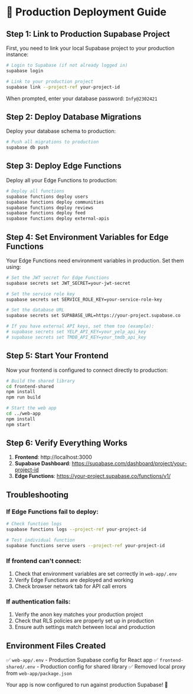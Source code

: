 # 🚀 Production Deployment Guide

## Step 1: Link to Production Supabase Project

First, you need to link your local Supabase project to your production instance:

```bash
# Login to Supabase (if not already logged in)
supabase login

# Link to your production project
supabase link --project-ref your-project-id
```

When prompted, enter your database password: `Infy@2302421`

## Step 2: Deploy Database Migrations

Deploy your database schema to production:

```bash
# Push all migrations to production
supabase db push
```

## Step 3: Deploy Edge Functions

Deploy all your Edge Functions to production:

```bash
# Deploy all functions
supabase functions deploy users
supabase functions deploy communities  
supabase functions deploy reviews
supabase functions deploy feed
supabase functions deploy external-apis
```

## Step 4: Set Environment Variables for Edge Functions

Your Edge Functions need environment variables in production. Set them using:

```bash
# Set the JWT secret for Edge Functions
supabase secrets set JWT_SECRET=your-jwt-secret

# Set the service role key
supabase secrets set SERVICE_ROLE_KEY=your-service-role-key

# Set the database URL
supabase secrets set SUPABASE_URL=https://your-project.supabase.co

# If you have external API keys, set them too (example):
# supabase secrets set YELP_API_KEY=your_yelp_api_key
# supabase secrets set TMDB_API_KEY=your_tmdb_api_key
```

## Step 5: Start Your Frontend

Now your frontend is configured to connect directly to production:

```bash
# Build the shared library
cd frontend-shared
npm install
npm run build

# Start the web app
cd ../web-app
npm install
npm start
```

## Step 6: Verify Everything Works

1. **Frontend**: http://localhost:3000
2. **Supabase Dashboard**: https://supabase.com/dashboard/project/your-project-id
3. **Edge Functions**: https://your-project.supabase.co/functions/v1/

## Troubleshooting

### If Edge Functions fail to deploy:
```bash
# Check function logs
supabase functions logs --project-ref your-project-id

# Test individual function
supabase functions serve users --project-ref your-project-id
```

### If frontend can't connect:
1. Check that environment variables are set correctly in `web-app/.env`
2. Verify Edge Functions are deployed and working
3. Check browser network tab for API call errors

### If authentication fails:
1. Verify the anon key matches your production project
2. Check that RLS policies are properly set up in production
3. Ensure auth settings match between local and production

## Environment Files Created

✅ `web-app/.env` - Production Supabase config for React app
✅ `frontend-shared/.env` - Production config for shared library
✅ Removed local proxy from `web-app/package.json`

Your app is now configured to run against production Supabase! 🎉